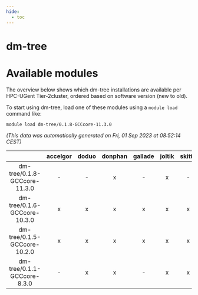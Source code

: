 ```yaml
---
hide:
  - toc
---
```


dm-tree
=======

# Available modules


The overview below shows which dm-tree installations are available per HPC-UGent Tier-2cluster, ordered based on software version (new to old).

To start using dm-tree, load one of these modules using a `module load` command like:

```shell
module load dm-tree/0.1.8-GCCcore-11.3.0
```

*(This data was automatically generated on Fri, 01 Sep 2023 at 08:52:14 CEST)*  

| |accelgor|doduo|donphan|gallade|joltik|skitty|swalot|victini|
| :---: | :---: | :---: | :---: | :---: | :---: | :---: | :---: | :---: |
|dm-tree/0.1.8-GCCcore-11.3.0|-|-|x|-|x|-|-|-|
|dm-tree/0.1.6-GCCcore-10.3.0|x|x|x|x|x|x|x|x|
|dm-tree/0.1.5-GCCcore-10.2.0|x|x|x|x|x|x|x|x|
|dm-tree/0.1.1-GCCcore-8.3.0|-|x|x|-|x|x|-|x|
